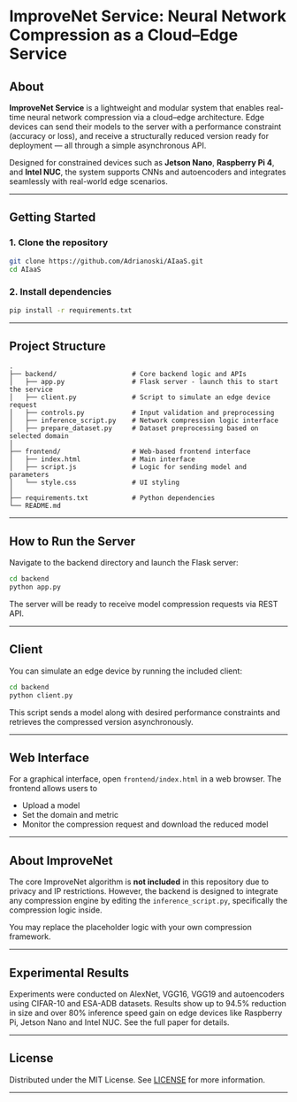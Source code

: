 # ImproveNet Service: Neural Network Compression as a Cloud–Edge Service

## About
**ImproveNet Service** is a lightweight and modular system that enables real-time neural network compression via a cloud–edge architecture. Edge devices can send their models to the server with a performance constraint (accuracy or loss), and receive a structurally reduced version ready for deployment — all through a simple asynchronous API.

Designed for constrained devices such as **Jetson Nano**, **Raspberry Pi 4**, and **Intel NUC**, the system supports CNNs and autoencoders and integrates seamlessly with real-world edge scenarios.

---

## Getting Started

### 1. Clone the repository

```bash
git clone https://github.com/Adrianoski/AIaaS.git
cd AIaaS
```

### 2. Install dependencies

```bash
pip install -r requirements.txt
```


---

## Project Structure

```
.
├── backend/                   # Core backend logic and APIs
│   ├── app.py                 # Flask server - launch this to start the service
│   ├── client.py              # Script to simulate an edge device request
│   ├── controls.py            # Input validation and preprocessing
│   ├── inference_script.py    # Network compression logic interface
│   ├── prepare_dataset.py     # Dataset preprocessing based on selected domain
│
├── frontend/                  # Web-based frontend interface
│   ├── index.html             # Main interface
│   ├── script.js              # Logic for sending model and parameters
│   └── style.css              # UI styling
│
├── requirements.txt           # Python dependencies
└── README.md
```

---

##  How to Run the Server

Navigate to the backend directory and launch the Flask server:

```bash
cd backend
python app.py
```

The server will be ready to receive model compression requests via REST API.

---

## Client

You can simulate an edge device by running the included client:

```bash
cd backend
python client.py
```

This script sends a model along with desired performance constraints and retrieves the compressed version asynchronously.

---

## Web Interface

For a graphical interface, open `frontend/index.html` in a web browser. The frontend allows users to

- Upload a model
- Set the domain and metric
- Monitor the compression request and download the reduced model

---

## About ImproveNet

The core ImproveNet algorithm is **not included** in this repository due to privacy and IP restrictions. However, the backend is designed to integrate any compression engine by editing the `inference_script.py`, specifically the compression logic inside.

You may replace the placeholder logic with your own compression framework.

---

## Experimental Results

Experiments were conducted on AlexNet, VGG16, VGG19 and autoencoders using CIFAR-10 and ESA-ADB datasets. Results show up to 94.5% reduction in size and over 80% inference speed gain on edge devices like Raspberry Pi, Jetson Nano and Intel NUC. See the full paper for details.

---

## License

Distributed under the MIT License. See [LICENSE](LICENSE) for more information.

---

